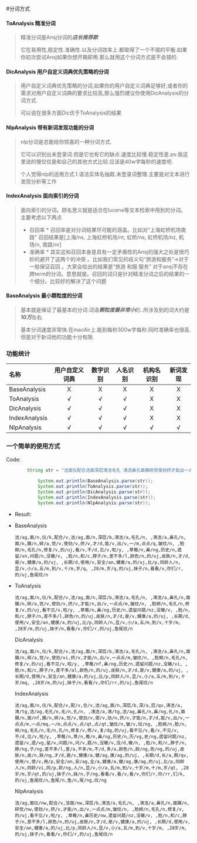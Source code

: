 #分词方式

#### ToAnalysis 精准分词

> 精准分词是Ansj分词的***店长推荐款***
>
> 它在易用性,稳定性.准确性.以及分词效率上.都取得了一个不错的平衡.如果你初次尝试Ansj如果你想开箱即用.那么就用这个分词方式是不会错的.
>



#### DicAnalysis 用户自定义词典优先策略的分词

> 用户自定义词典优先策略的分词,如果你的用户自定义词典足够好,或者你的需求对用户自定义词典的要求比较高,那么强烈建议你使用DicAnalysis的分词方式.
>
> 可以说在很多方面Dic优于ToAnalysis的结果



#### NlpAnalysis 带有新词发现功能的分词

> nlp分词是总能给你惊喜的一种分词方式.
>
> 它可以识别出未登录词.但是它也有它的缺点.速度比较慢.稳定性差.ps:我这里说的慢仅仅是和自己的其他方式比较.应该是40w字每秒的速度吧.
>
> 个人觉得nlp的适用方式.1.语法实体名抽取.未登录词整理.主要是对文本进行发现分析等工作



#### IndexAnalysis 面向索引的分词

> 面向索引的分词。顾名思义就是适合在lucene等文本检索中用到的分词。
> 主要考虑以下两点
> * 召回率 
    * 召回率是对分词结果尽可能的涵盖。比如对“上海虹桥机场南路” 召回结果是[上海/ns, 上海虹桥机场/nt, 虹桥/ns, 虹桥机场/nz, 机场/n, 南路/nr]
> * 准确率 
    * 其实这和召回本身是具有一定矛盾性的Ansj的强大之处是很巧妙的避开了这两个的冲突 。比如我们常见的歧义句“旅游和服务”->对于一般保证召回 。大家会给出的结果是“旅游 和服 服务” 对于ansj不存在跨term的分词。意思就是。召回的词只是针对精准分词之后的结果的一个细分。比较好的解决了这个问题



#### BaseAnalysis 最小颗粒度的分词

> 基本就是保证了最基本的分词.词语***颗粒度最非常小***的..所涉及到的词大约是***10万***左右.
>
> 基本分词速度非常快.在macAir上.能到每秒300w字每秒.同时准确率也很高.但是对于新词他的功能十分有限.



### 功能统计

| 名称            | 用户自定义词典 | 数字识别 | 人名识别 | 机构名识别 | 新词发现 |
| :------------ | :-----: | :--: | :--: | :---: | :--: |
| BaseAnalysis  |    X    |  X   |  X   |   X   |  X   |
| ToAnalysis    |    √    |  √   |  √   |   X   |  X   |
| DicAnalysis   |    √    |  √   |  √   |   X   |  X   |
| IndexAnalysis |    √    |  √   |  √   |   X   |  X   |
| NlpAnalysis   |    √    |  √   |  √   |   √   |  √   |



### 一个简单的使用方式

Code:
```java
		String str = "洁面仪配合洁面深层清洁毛孔 清洁鼻孔面膜碎觉使劲挤才能出一点点皱纹 脸颊毛孔修复的看不见啦 草莓鼻历史遗留问题没辙 脸和脖子差不多颜色的皮肤才是健康的 长期使用安全健康的比同龄人显小五到十岁 28岁的妹子看看你们的鱼尾纹" ;
			
			System.out.println(BaseAnalysis.parse(str));
			System.out.println(ToAnalysis.parse(str));
			System.out.println(DicAnalysis.parse(str));
			System.out.println(IndexAnalysis.parse(str));
			System.out.println(NlpAnalysis.parse(str));
```
* Result:

* BaseAnalysis

  ````
  洁/ag,面/n,仪/k,配合/v,洁/ag,面/n,深层/b,清洁/a,毛孔/n, ,清洁/a,鼻孔/n,面/n,膜/n,碎/a,觉/v,使劲/v,挤/v,才/d,能/v,出/v,一/m,点点/q,皱纹/n, ,脸颊/n,毛孔/n,修复/v,的/uj,看/v,不/d,见/v,啦/y, ,草莓/n,鼻/ng,历史/n,遗留/vn,问题/n,没辙/v, ,脸/n,和/c,脖子/n,差不多/l,颜色/n,的/uj,皮肤/n,才/d,是/v,健康/a,的/uj, ,长期/d,使用/v,安全/an,健康/a,的/uj,比/p,同龄人/n,显/v,小/a,五/m,到/v,十/m,岁/q, ,28/m,岁/q,的/uj,妹子/n,看看/v,你们/r,的/uj,鱼尾纹/n
  ````


* ToAnalysis

  ````
  洁/ag,面/n,仪/k,配合/v,洁/ag,面/n,深层/b,清洁/a,毛孔/n, ,清洁/a,鼻孔/n,面膜/n,碎/a,觉/v,使劲/v,挤/v,才能/n,出/v,一点点/m,皱纹/n, ,脸颊/n,毛孔/n,修复/v,的/uj,看不见/v,啦/y, ,草莓/n,鼻/ng,历史/n,遗留问题/nz,没辙/v, ,脸/n,和/c,脖子/n,差不多/l,颜色/n,的/uj,皮肤/n,才/d,是/v,健康/a,的/uj, ,长期/d,使用/v,安全/an,健康/a,的/uj,比/p,同龄人/n,显/v,小/a,五/m,到/v,十岁/m, ,28岁/m,的/uj,妹子/n,看看/v,你们/r,的/uj,鱼尾纹/n
  ````

  DicAnalysis

  ````
  洁/ag,面/n,仪/k,配合/v,洁/ag,面/n,深层/b,清洁/a,毛孔/n, ,清洁/a,鼻孔/n,面膜/n,碎/a,觉/v,使劲/vi,挤/v,才能/n,出/v,一点点/m,皱纹/n, ,脸颊/n,毛孔/n,修复/v,的/uj,看不见/v,啦/y, ,草莓/nf,鼻/ng,历史/n,遗留问题/nz,没辙/vi, ,脸/n,和/c,脖子/n,差不多/al,颜色/n,的/uj,皮肤/n,才/d,是/v,健康/a,的/uj, ,长期/d,使用/v,安全/an,健康/a,的/uj,比/p,同龄人/n,显/v,小/a,五/m,到/v,十岁/mq, ,28岁/m,的/uj,妹子/n,看看/v,你们/rr,的/uj,鱼尾纹/n
  ````

  IndexAnalysis

  ````
  洁/ag,面/n,仪/k,配合/v,配/v,合/v,洁/ag,面/n,深层/b,深/a,层/qv,清洁/a,清/tg,洁/ag,毛孔/n,毛/n,孔/n, ,清洁/a,清/tg,洁/ag,鼻孔/n,鼻/ng,孔/n,面膜/n,面/nf,膜/n,碎/a,觉/v,使劲/v,使/v,劲/n,挤/v,才能/n,才/d,能/v,出/v,一点点/m,一点/mq,一/m,点点/v,点/qt,点/qt,皱纹/n,皱/v,纹/ng, ,脸颊/n,脸/n,颊/ng,毛孔/n,毛/n,孔/n,修复/v,修/v,复/dg,的/uj,看不见/v,看/v,不见/v,不/d,见/v,啦/y, ,草莓/n,草/n,莓/n,鼻/ng,历史/n,历/vg,史/ng,遗留问题/nz,遗留/v,遗/vg,留/v,问题/n,问/v,题/n,没辙/v,没/d,辙/n, ,脸/n,和/c,脖子/n,脖/ng,子/ng,差不多/l,差/a,不多/m,不/d,多/a,颜色/n,颜/ng,色/ng,的/uj,皮肤/n,皮/n,肤/ng,才/d,是/v,健康/a,健/ag,康/ag,的/uj, ,长期/d,长/a,期/qv,使用/v,使/v,用/p,安全/an,安/ag,全/a,健康/a,健/ag,康/ag,的/uj,比/p,同龄人/n,同龄/vi,同/p,龄/ng,人/n,显/v,小/a,五/m,到/v,十岁/m,十/m,岁/qt, ,28岁/m,岁/qt,的/uj,妹子/n,妹/n,子/ng,看看/v,看/v,看/v,你们/r,你/rr,们/k,的/uj,鱼尾纹/n,鱼尾/n,鱼/n,尾/ng,纹/ng
  ````

  NlpAnalysis

  ````
  洁/ag,面仪/nw,配合/v,洁面/nw,深层/b,清洁/a,毛孔/n, ,清洁/a,鼻孔/n,面膜/n,碎觉/nw,使劲/v,挤/v,才能/n,出/v,一点点/m,皱纹/n, ,脸颊/n,毛孔/n,修复/v,的/uj,看不见/v,啦/y, ,草莓/n,鼻历史/nw,遗留问题/nz,没辙/v, ,脸/n,和/c,脖子/n,差不多/l,颜色/n,的/uj,皮肤/n,才/d,是/v,健康/a,的/uj, ,长期/d,使用/v,安全/an,健康/a,的/uj,比/p,同龄人/n,显/v,小/a,五/m,到/v,十岁/m, ,28岁/m,的/uj,妹子/n,看看/v,你们/r,的/uj,鱼尾纹/n
  ````

  ​